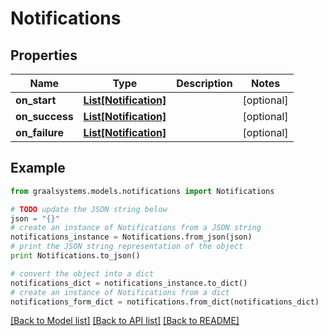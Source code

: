# Notifications


## Properties

Name | Type | Description | Notes
------------ | ------------- | ------------- | -------------
**on_start** | [**List[Notification]**](Notification.md) |  | [optional] 
**on_success** | [**List[Notification]**](Notification.md) |  | [optional] 
**on_failure** | [**List[Notification]**](Notification.md) |  | [optional] 

## Example

```python
from graalsystems.models.notifications import Notifications

# TODO update the JSON string below
json = "{}"
# create an instance of Notifications from a JSON string
notifications_instance = Notifications.from_json(json)
# print the JSON string representation of the object
print Notifications.to_json()

# convert the object into a dict
notifications_dict = notifications_instance.to_dict()
# create an instance of Notifications from a dict
notifications_form_dict = notifications.from_dict(notifications_dict)
```
[[Back to Model list]](../README.md#documentation-for-models) [[Back to API list]](../README.md#documentation-for-api-endpoints) [[Back to README]](../README.md)


